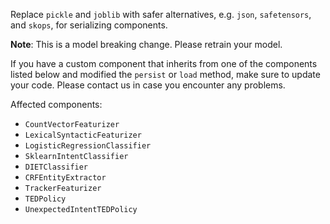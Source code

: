 Replace `pickle` and `joblib` with safer alternatives, e.g. `json`, `safetensors`, and `skops`, for
serializing components.

**Note**: This is a model breaking change. Please retrain your model.

If you have a custom component that inherits from one of the components listed below and modified the `persist` or
`load` method, make sure to update your code. Please contact us in case you encounter any problems.

Affected components:

- `CountVectorFeaturizer`
- `LexicalSyntacticFeaturizer`
- `LogisticRegressionClassifier`
- `SklearnIntentClassifier`
- `DIETClassifier`
- `CRFEntityExtractor`
- `TrackerFeaturizer`
- `TEDPolicy`
- `UnexpectedIntentTEDPolicy`